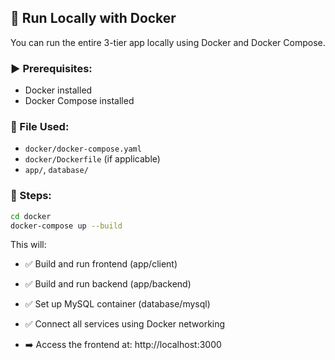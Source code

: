## 🐳 Run Locally with Docker

You can run the entire 3-tier app locally using Docker and Docker Compose.

### ▶️ Prerequisites:
- Docker installed
- Docker Compose installed

### 📁 File Used:
- `docker/docker-compose.yaml`
- `docker/Dockerfile` (if applicable)
- `app/`, `database/`

### 🚀 Steps:

```bash
cd docker
docker-compose up --build
```

This will:

- ✅ Build and run frontend (app/client)

- ✅ Build and run backend (app/backend)

- ✅ Set up MySQL container (database/mysql)

- ✅ Connect all services using Docker networking

- ➡️ Access the frontend at: http://localhost:3000
